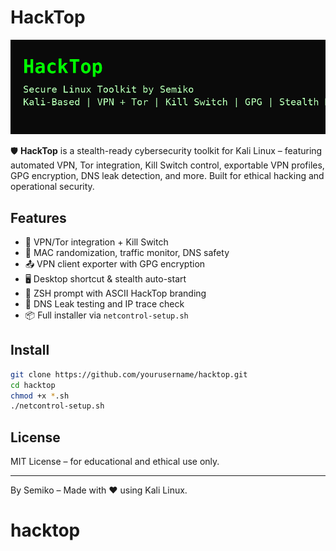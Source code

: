# HackTop
![HackTop Banner](HackTop-Banner-FIXED.png)



🛡️ **HackTop** is a stealth-ready cybersecurity toolkit for Kali Linux – featuring automated VPN, Tor integration, Kill Switch control, exportable VPN profiles, GPG encryption, DNS leak detection, and more. Built for ethical hacking and operational security.

## Features

- 🔐 VPN/Tor integration + Kill Switch
- 🧱 MAC randomization, traffic monitor, DNS safety
- 📤 VPN client exporter with GPG encryption
- 🖥️ Desktop shortcut & stealth auto-start
- 🎨 ZSH prompt with ASCII HackTop branding
- 🧪 DNS Leak testing and IP trace check
- 📦 Full installer via `netcontrol-setup.sh`

## Install

```bash
git clone https://github.com/yourusername/hacktop.git
cd hacktop
chmod +x *.sh
./netcontrol-setup.sh
```

## License
MIT License – for educational and ethical use only.

---

By Semiko – Made with ❤️ using Kali Linux.
# hacktop
